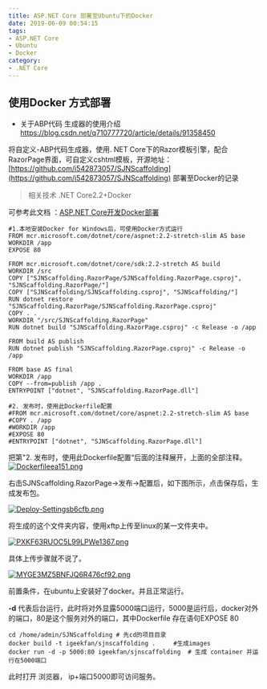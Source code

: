 ```yaml
---
title: ASP.NET Core 部署至Ubuntu下的Docker
date: 2019-06-09 00:54:15
tags:
- ASP.NET Core
- Ubuntu
- Docker
category:
- .NET Core
---
```

## 使用Docker 方式部署

* 关于ABP代码 生成器的使用介绍 https://blog.csdn.net/q710777720/article/details/91358450

将自定义-ABP代码生成器，使用. NET Core下的Razor模板引擎，配合RazorPage界面，可自定义cshtml模板，开源地址： [https://github.com/i542873057/SJNScaffolding](https://github.com/i542873057/SJNScaffolding) 部署至Docker的记录
> 相关技术 .NET Core2.2+Docker

<!-- more -->


可参考此文档 ：[ASP.NET Core开发Docker部署](https://www.cnblogs.com/zxtceq/p/7403953.html)
~~~
#1.本地安装Docker for Windows后，可使用Docker方式运行
FROM mcr.microsoft.com/dotnet/core/aspnet:2.2-stretch-slim AS base
WORKDIR /app
EXPOSE 80

FROM mcr.microsoft.com/dotnet/core/sdk:2.2-stretch AS build
WORKDIR /src
COPY ["SJNScaffolding.RazorPage/SJNScaffolding.RazorPage.csproj", "SJNScaffolding.RazorPage/"]
COPY ["SJNScaffolding/SJNScaffolding.csproj", "SJNScaffolding/"]
RUN dotnet restore "SJNScaffolding.RazorPage/SJNScaffolding.RazorPage.csproj"
COPY . .
WORKDIR "/src/SJNScaffolding.RazorPage"
RUN dotnet build "SJNScaffolding.RazorPage.csproj" -c Release -o /app

FROM build AS publish
RUN dotnet publish "SJNScaffolding.RazorPage.csproj" -c Release -o /app

FROM base AS final
WORKDIR /app
COPY --from=publish /app .
ENTRYPOINT ["dotnet", "SJNScaffolding.RazorPage.dll"]

#2. 发布时，使用此Dockerfile配置
#FROM mcr.microsoft.com/dotnet/core/aspnet:2.2-stretch-slim AS base
#COPY . /app
#WORKDIR /app
#EXPOSE 80
#ENTRYPOINT ["dotnet", "SJNScaffolding.RazorPage.dll"]
~~~

把第"2. 发布时，使用此Dockerfile配置“后面的注释展开，上面的全部注释。
[![Dockerfileea151.png](https://miao.su/images/2019/06/09/Dockerfileea151.png)](https://miao.su/image/ftdf5)


右击SJNScaffolding.RazorPage->发布->配置后，如下图所示，点击保存后，生成发布包。

[![Deploy-Settingsb6cfb.png](https://miao.su/images/2019/06/09/Deploy-Settingsb6cfb.png)](https://miao.su/image/ftwvM)

将生成的这个文件夹内容，使用xftp上传至linux的某一文件夹中。

[![PXKF63RUOC5L99LPWe1367.png](https://miao.su/images/2019/06/09/PXKF63RUOC5L99LPWe1367.png)](https://miao.su/image/ftxWU)

具体上传步骤就不说了。

[![MYGE3MZ5BNFJQ6R476cf92.png](https://miao.su/images/2019/06/09/MYGE3MZ5BNFJQ6R476cf92.png)](https://miao.su/image/ftuw8)


前置条件，在ubuntu上安装好了docker。并且正常运行。
    
**-d** 代表后台运行，此时将对外显露5000端口运行，5000是运行后，docker对外的端口，80是这个服务对外的端口，其中Dockerfile 存在语句EXPOSE 80
~~~
cd /home/admin/SJNScaffolding # 先cd的项目目录 
docker build -t igeekfan/sjnscaffolding .     #生成images
docker run -d -p 5000:80 igeekfan/sjnscaffolding  # 生成 container 并运行在5000端口
~~~

此时打开 浏览器， ip+端口5000即可访问服务。